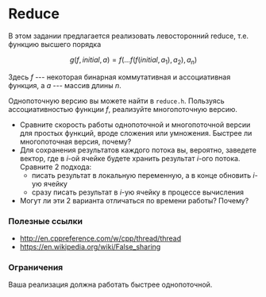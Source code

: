 # Reduce

В этом задании предлагается реализовать левосторонний reduce, т.е. функцию высшего порядка
```math
g(f, initial, a) = f(... f(f(initial, a_1), a_2), a_n)
```

Здесь $`f`$ --- некоторая бинарная коммутативная и ассоциативная функция, а $`a`$ --- массив длины $`n`$.

Однопоточную версию вы можете найти в `reduce.h`. Пользуясь ассоциативностью функции $`f`$, реализуйте многопоточную версию.

* Сравните скорость работы однопоточной и многопоточной версии для простых функций, вроде сложения или умножения. Быстрее ли многопоточная версия, почему?
* Для сохранения результатов каждого потока вы, вероятно, заведете вектор, где в $`i`$-ой ячейке будете хранить результат $`i`$-ого потока. Сравните 2 подхода:
  * писать результат в локальную переменную, а в конце обновить $`i`$-ую ячейку
  * сразу писать результат в $`i`$-ую ячейку в процессе вычисления
* Могут ли эти 2 варианта отличаться по времени работы? Почему?

### Полезные ссылки
* http://en.cppreference.com/w/cpp/thread/thread
* https://en.wikipedia.org/wiki/False_sharing

### Ограничения
Ваша реализация должна работать быстрее однопоточной.
